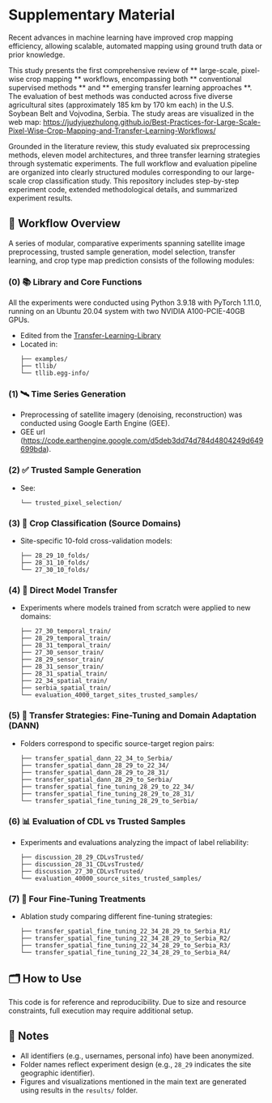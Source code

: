 # Supplementary Material

Recent advances in machine learning have improved crop mapping efficiency, allowing scalable, automated mapping using ground truth data or prior knowledge. 

This study presents the first comprehensive review of ** large-scale, pixel-wise crop mapping ** workflows, encompassing both ** conventional supervised methods ** and ** emerging transfer learning approaches **. The evaluation of best methods was conducted across five diverse agricultural sites (approximately 185 km by 170 km each) in the U.S. Soybean Belt and Vojvodina, Serbia. The study areas are visualized in the web map: https://judyjuezhulong.github.io/Best-Practices-for-Large-Scale-Pixel-Wise-Crop-Mapping-and-Transfer-Learning-Workflows/ 

Grounded in the literature review, this study evaluated six preprocessing methods, eleven model architectures, and three transfer learning strategies through systematic experiments. The full workflow and evaluation pipeline are organized into clearly structured modules corresponding to our large-scale crop classification study. This repository includes step-by-step experiment code, extended methodological details, and summarized experiment results. 

## 🔁 Workflow Overview

A series of modular, comparative experiments spanning satellite image preprocessing, trusted sample generation, model selection, transfer learning, and crop type map prediction consists of the following modules:

### (0) 📚 Library and Core Functions
All the experiments were conducted using Python 3.9.18 with PyTorch 1.11.0, running on an Ubuntu 20.04 system with two NVIDIA A100-PCIE-40GB GPUs.
- Edited from the [Transfer-Learning-Library](https://github.com/thuml/Transfer-Learning-Library.git)
- Located in:
  ```
  ├── examples/
  ├── tllib/
  └── tllib.egg-info/
  ```

### (1) 🛰️ Time Series Generation
- Preprocessing of satellite imagery (denoising, reconstruction) was conducted using Google Earth Engine (GEE).
- GEE url (https://code.earthengine.google.com/d5deb3dd74d784d4804249d649699bda).

### (2) ✅ Trusted Sample Generation
- See:
  ```
  └── trusted_pixel_selection/
  ```

### (3) 🌾 Crop Classification (Source Domains)
- Site-specific 10-fold cross-validation models:
  ```
  ├── 28_29_10_folds/
  ├── 28_31_10_folds/
  └── 27_30_10_folds/
  ```

### (4) 🔄 Direct Model Transfer
- Experiments where models trained from scratch were applied to new domains:
  ```
  ├── 27_30_temporal_train/
  ├── 28_29_temporal_train/
  ├── 28_31_temporal_train/
  ├── 27_30_sensor_train/
  ├── 28_29_sensor_train/
  ├── 28_31_sensor_train/
  ├── 28_31_spatial_train/
  ├── 22_34_spatial_train/
  ├── serbia_spatial_train/
  └── evaluation_4000_target_sites_trusted_samples/
  ```

### (5) 🔁 Transfer Strategies: Fine-Tuning and Domain Adaptation (DANN)
- Folders correspond to specific source-target region pairs:
  ```
  ├── transfer_spatial_dann_22_34_to_Serbia/
  ├── transfer_spatial_dann_28_29_to_22_34/
  ├── transfer_spatial_dann_28_29_to_28_31/
  ├── transfer_spatial_dann_28_29_to_Serbia/
  ├── transfer_spatial_fine_tuning_28_29_to_22_34/
  ├── transfer_spatial_fine_tuning_28_29_to_28_31/
  └── transfer_spatial_fine_tuning_28_29_to_Serbia/
  ```

### (6) 📊 Evaluation of CDL vs Trusted Samples
- Experiments and evaluations analyzing the impact of label reliability:
  ```
  ├── discussion_28_29_CDLvsTrusted/
  ├── discussion_28_31_CDLvsTrusted/
  ├── discussion_27_30_CDLvsTrusted/
  └── evaluation_40000_source_sites_trusted_samples/
  ```

### (7) 🔬 Four Fine-Tuning Treatments
- Ablation study comparing different fine-tuning strategies:
  ```
  ├── transfer_spatial_fine_tuning_22_34_28_29_to_Serbia_R1/
  ├── transfer_spatial_fine_tuning_22_34_28_29_to_Serbia_R2/
  ├── transfer_spatial_fine_tuning_22_34_28_29_to_Serbia_R3/
  └── transfer_spatial_fine_tuning_22_34_28_29_to_Serbia_R4/
  ```

## 🗂️ How to Use

This code is for reference and reproducibility. Due to size and resource constraints, full execution may require additional setup.

## 🛑 Notes

- All identifiers (e.g., usernames, personal info) have been anonymized.
- Folder names reflect experiment design (e.g., `28_29` indicates the site geographic identifier).
- Figures and visualizations mentioned in the main text are generated using results in the `results/` folder.
